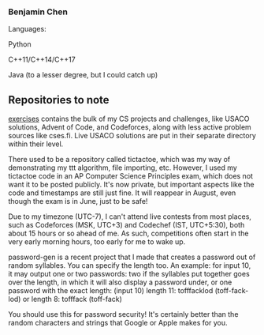 ### Benjamin Chen

Languages:

Python

C++11/C++14/C++17

Java (to a lesser degree, but I could catch up)

## Repositories to note

[exercises](https://github.com/benj-chen/exercises) contains the bulk of my CS projects and challenges, like USACO solutions, Advent of Code, and Codeforces, along with less active problem sources like cses.fi. Live USACO solutions are put in their separate directory within their level.

There used to be a repository called tictactoe, which was my way of demonstrating my ttt algorithm, file importing, etc. However, I used my tictactoe code in an AP Computer Science Principles exam, which does not want it to be posted publicly. It's now private, but important aspects like the code and timestamps are still just fine. It will reappear in August, even though the exam is in June, just to be safe!

Due to my timezone (UTC-7), I can't attend live contests from most places, such as Codeforces (MSK, UTC+3) and Codechef (IST, UTC+5:30), both about 15 hours or so ahead of me. As such, competitions often start in the very early morning hours, too early for me to wake up.

password-gen is a recent project that I made that creates a password out of random syllables. You can specify the length too. An example: for input 10, it may output one or two passwords: two if the syllables put together goes over the length, in which it will also display a password under, or one password with the exact length:
(input 10)
length 11:
tofffacklod
(toff-fack-lod)
or length 8:
tofffack
(toff-fack)

You should use this for password security! It's certainly better than the random characters and strings that Google or Apple makes for you.
<!--
**benj-chen/benj-chen** is a ✨ _special_ ✨ repository because its `README.md` (this file) appears on your GitHub profile.

Here are some ideas to get you started:

- 🔭 I’m currently working on ...
- 🌱 I’m currently learning ...
- 👯 I’m looking to collaborate on ...
- 🤔 I’m looking for help with ...
- 💬 Ask me about ...
- 📫 How to reach me: ...
- 😄 Pronouns: ...
- ⚡ Fun fact: ...
-->
